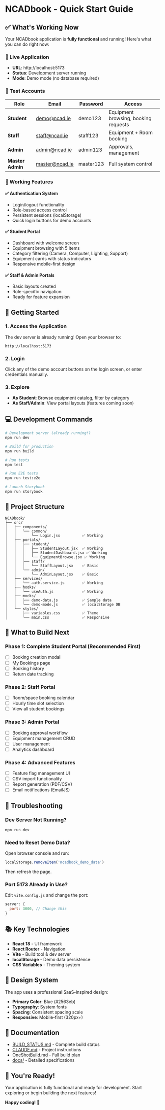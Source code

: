 # NCADbook - Quick Start Guide

## ✅ What's Working Now

Your NCADbook application is **fully functional** and running! Here's what you can do right now:

### 🎯 Live Application
- **URL**: http://localhost:5173
- **Status**: Development server running
- **Mode**: Demo mode (no database required)

### 👥 Test Accounts

| Role | Email | Password | Access |
|------|-------|----------|---------|
| **Student** | demo@ncad.ie | demo123 | Equipment browsing, booking requests |
| **Staff** | staff@ncad.ie | staff123 | Equipment + Room booking |
| **Admin** | admin@ncad.ie | admin123 | Approvals, management |
| **Master Admin** | master@ncad.ie | master123 | Full system control |

### 🎨 Working Features

#### ✅ Authentication System
- Login/logout functionality
- Role-based access control
- Persistent sessions (localStorage)
- Quick login buttons for demo accounts

#### ✅ Student Portal
- Dashboard with welcome screen
- Equipment browsing with 5 items
- Category filtering (Camera, Computer, Lighting, Support)
- Equipment cards with status indicators
- Responsive mobile-first design

#### ✅ Staff & Admin Portals
- Basic layouts created
- Role-specific navigation
- Ready for feature expansion

## 🚀 Getting Started

### 1. Access the Application
The dev server is already running! Open your browser to:
```
http://localhost:5173
```

### 2. Login
Click any of the demo account buttons on the login screen, or enter credentials manually.

### 3. Explore
- **As Student**: Browse equipment catalog, filter by category
- **As Staff/Admin**: View portal layouts (features coming soon)

## 💻 Development Commands

```bash
# Development server (already running!)
npm run dev

# Build for production
npm run build

# Run tests
npm test

# Run E2E tests
npm run test:e2e

# Launch Storybook
npm run storybook
```

## 📁 Project Structure

```
NCADbook/
├── src/
│   ├── components/
│   │   └── common/
│   │       └── Login.jsx          ✅ Working
│   ├── portals/
│   │   ├── student/
│   │   │   ├── StudentLayout.jsx  ✅ Working
│   │   │   ├── StudentDashboard.jsx ✅ Working
│   │   │   └── EquipmentBrowse.jsx ✅ Working
│   │   ├── staff/
│   │   │   └── StaffLayout.jsx    ✅ Basic
│   │   └── admin/
│   │       └── AdminLayout.jsx    ✅ Basic
│   ├── services/
│   │   └── auth.service.js        ✅ Working
│   ├── hooks/
│   │   └── useAuth.js             ✅ Working
│   ├── mocks/
│   │   ├── demo-data.js           ✅ Sample data
│   │   └── demo-mode.js           ✅ localStorage DB
│   └── styles/
│       ├── variables.css          ✅ Theme
│       └── main.css               ✅ Responsive
```

## 🎯 What to Build Next

### Phase 1: Complete Student Portal (Recommended First)
- [ ] Booking creation modal
- [ ] My Bookings page
- [ ] Booking history
- [ ] Return date tracking

### Phase 2: Staff Portal
- [ ] Room/space booking calendar
- [ ] Hourly time slot selection
- [ ] View all student bookings

### Phase 3: Admin Portal
- [ ] Booking approval workflow
- [ ] Equipment management CRUD
- [ ] User management
- [ ] Analytics dashboard

### Phase 4: Advanced Features
- [ ] Feature flag management UI
- [ ] CSV import functionality
- [ ] Report generation (PDF/CSV)
- [ ] Email notifications (EmailJS)

## 🐛 Troubleshooting

### Dev Server Not Running?
```bash
npm run dev
```

### Need to Reset Demo Data?
Open browser console and run:
```javascript
localStorage.removeItem('ncadbook_demo_data')
```
Then refresh the page.

### Port 5173 Already in Use?
Edit `vite.config.js` and change the port:
```javascript
server: {
  port: 3000, // Change this
}
```

## 📚 Key Technologies

- **React 18** - UI framework
- **React Router** - Navigation
- **Vite** - Build tool & dev server
- **localStorage** - Demo data persistence
- **CSS Variables** - Theming system

## 🎨 Design System

The app uses a professional SaaS-inspired design:
- **Primary Color**: Blue (#2563eb)
- **Typography**: System fonts
- **Spacing**: Consistent spacing scale
- **Responsive**: Mobile-first (320px+)

## 📖 Documentation

- [BUILD_STATUS.md](BUILD_STATUS.md) - Complete build status
- [CLAUDE.md](CLAUDE.md) - Project instructions
- [OneShotBuild.md](OneShotBuild.md) - Full build plan
- [docs/](docs/) - Detailed specifications

## 🎉 You're Ready!

Your application is fully functional and ready for development. Start exploring or begin building the next features!

**Happy coding!** 🚀
